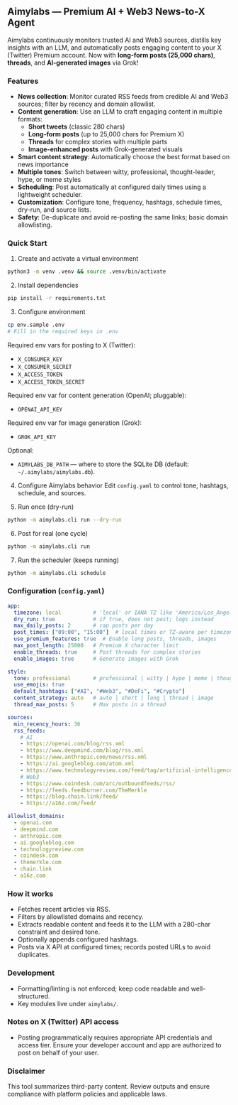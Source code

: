 ## Aimylabs — Premium AI + Web3 News-to-X Agent

Aimylabs continuously monitors trusted AI and Web3 sources, distills key insights with an LLM, and automatically posts engaging content to your X (Twitter) Premium account. Now with **long-form posts (25,000 chars)**, **threads**, and **AI-generated images** via Grok!

### Features
- **News collection**: Monitor curated RSS feeds from credible AI and Web3 sources; filter by recency and domain allowlist.
- **Content generation**: Use an LLM to craft engaging content in multiple formats:
  - **Short tweets** (classic 280 chars)
  - **Long-form posts** (up to 25,000 chars for Premium X)
  - **Threads** for complex stories with multiple parts
  - **Image-enhanced posts** with Grok-generated visuals
- **Smart content strategy**: Automatically choose the best format based on news importance
- **Multiple tones**: Switch between witty, professional, thought-leader, hype, or meme styles
- **Scheduling**: Post automatically at configured daily times using a lightweight scheduler.
- **Customization**: Configure tone, frequency, hashtags, schedule times, dry-run, and source lists.
- **Safety**: De-duplicate and avoid re-posting the same links; basic domain allowlisting.

### Quick Start
1) Create and activate a virtual environment
```bash
python3 -m venv .venv && source .venv/bin/activate
```

2) Install dependencies
```bash
pip install -r requirements.txt
```

3) Configure environment
```bash
cp env.sample .env
# Fill in the required keys in .env
```

Required env vars for posting to X (Twitter):
- `X_CONSUMER_KEY`
- `X_CONSUMER_SECRET`
- `X_ACCESS_TOKEN`
- `X_ACCESS_TOKEN_SECRET`

Required env var for content generation (OpenAI; pluggable):
- `OPENAI_API_KEY`

Required env var for image generation (Grok):
- `GROK_API_KEY`

Optional:
- `AIMYLABS_DB_PATH` — where to store the SQLite DB (default: `~/.aimylabs/aimylabs.db`).

4) Configure Aimylabs behavior
Edit `config.yaml` to control tone, hashtags, schedule, and sources.

5) Run once (dry-run)
```bash
python -m aimylabs.cli run --dry-run
```

6) Post for real (one cycle)
```bash
python -m aimylabs.cli run
```

7) Run the scheduler (keeps running)
```bash
python -m aimylabs.cli schedule
```

### Configuration (`config.yaml`)
```yaml
app:
  timezone: local          # 'local' or IANA TZ like 'America/Los_Angeles'
  dry_run: true            # if true, does not post; logs instead
  max_daily_posts: 2       # cap posts per day
  post_times: ["09:00", "15:00"]  # local times or TZ-aware per timezone
  use_premium_features: true  # Enable long posts, threads, images
  max_post_length: 25000   # Premium X character limit
  enable_threads: true     # Post threads for complex stories
  enable_images: true      # Generate images with Grok

style:
  tone: professional       # professional | witty | hype | meme | thought_leader
  use_emojis: true
  default_hashtags: ["#AI", "#Web3", "#DeFi", "#Crypto"]
  content_strategy: auto   # auto | short | long | thread | image
  thread_max_posts: 5      # Max posts in a thread

sources:
  min_recency_hours: 36
  rss_feeds:
    # AI
    - https://openai.com/blog/rss.xml
    - https://www.deepmind.com/blog/rss.xml
    - https://www.anthropic.com/news/rss.xml
    - https://ai.googleblog.com/atom.xml
    - https://www.technologyreview.com/feed/tag/artificial-intelligence/
    # Web3
    - https://www.coindesk.com/arc/outboundfeeds/rss/
    - https://feeds.feedburner.com/TheMerkle
    - https://blog.chain.link/feed/
    - https://a16z.com/feed/

allowlist_domains:
  - openai.com
  - deepmind.com
  - anthropic.com
  - ai.googleblog.com
  - technologyreview.com
  - coindesk.com
  - themerkle.com
  - chain.link
  - a16z.com
```

### How it works
- Fetches recent articles via RSS.
- Filters by allowlisted domains and recency.
- Extracts readable content and feeds it to the LLM with a 280-char constraint and desired tone.
- Optionally appends configured hashtags.
- Posts via X API at configured times; records posted URLs to avoid duplicates.

### Development
- Formatting/linting is not enforced; keep code readable and well-structured.
- Key modules live under `aimylabs/`.

### Notes on X (Twitter) API access
- Posting programmatically requires appropriate API credentials and access tier. Ensure your developer account and app are authorized to post on behalf of your user.

### Disclaimer
This tool summarizes third-party content. Review outputs and ensure compliance with platform policies and applicable laws.


